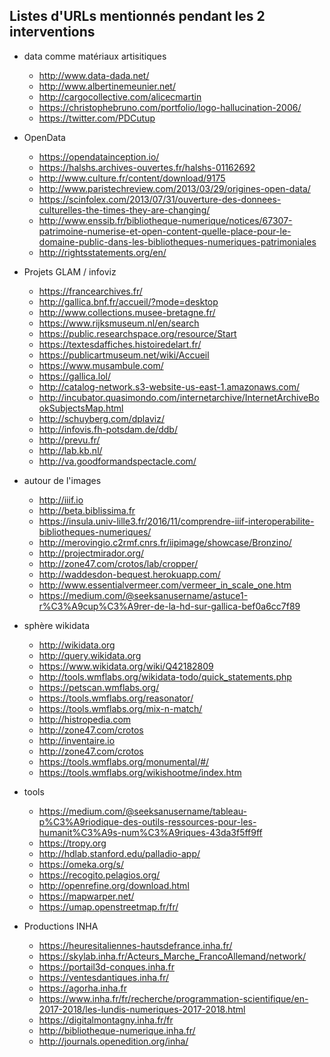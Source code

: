 ## Listes d'URLs mentionnés pendant les 2 interventions

* data comme matériaux artisitiques
  * http://www.data-dada.net/
  * http://www.albertinemeunier.net/
  * http://cargocollective.com/alicecmartin
  * https://christophebruno.com/portfolio/logo-hallucination-2006/
  * https://twitter.com/PDCutup


* OpenData
  * https://opendatainception.io/
  * https://halshs.archives-ouvertes.fr/halshs-01162692
  * http://www.culture.fr/content/download/9175
  * http://www.paristechreview.com/2013/03/29/origines-open-data/
  * https://scinfolex.com/2013/07/31/ouverture-des-donnees-culturelles-the-times-they-are-changing/
  * http://www.enssib.fr/bibliotheque-numerique/notices/67307-patrimoine-numerise-et-open-content-quelle-place-pour-le-domaine-public-dans-les-bibliotheques-numeriques-patrimoniales
  * http://rightsstatements.org/en/

* Projets GLAM / infoviz
  * https://francearchives.fr/
  * http://gallica.bnf.fr/accueil/?mode=desktop
  * http://www.collections.musee-bretagne.fr/
  * https://www.rijksmuseum.nl/en/search
  * https://public.researchspace.org/resource/Start
  * https://textesdaffiches.histoiredelart.fr/
  * https://publicartmuseum.net/wiki/Accueil
  * https://www.musambule.com/
  * https://gallica.lol/
  * http://catalog-network.s3-website-us-east-1.amazonaws.com/
  * http://incubator.quasimondo.com/internetarchive/InternetArchiveBookSubjectsMap.html
  * http://schuyberg.com/dplaviz/
  * http://infovis.fh-potsdam.de/ddb/
  * http://prevu.fr/
  * http://lab.kb.nl/
  * http://va.goodformandspectacle.com/

* autour de l'images
  * http://iiif.io
  * http://beta.biblissima.fr
  * https://insula.univ-lille3.fr/2016/11/comprendre-iiif-interoperabilite-bibliotheques-numeriques/
  * http://merovingio.c2rmf.cnrs.fr/iipimage/showcase/Bronzino/
  * http://projectmirador.org/
  * http://zone47.com/crotos/lab/cropper/
  * http://waddesdon-bequest.herokuapp.com/
  * http://www.essentialvermeer.com/vermeer_in_scale_one.htm
  * https://medium.com/@seeksanusername/astuce1-r%C3%A9cup%C3%A9rer-de-la-hd-sur-gallica-bef0a6cc7f89

* sphère wikidata
  * http://wikidata.org
  * http://query.wikidata.org
  * https://www.wikidata.org/wiki/Q42182809
  * http://tools.wmflabs.org/wikidata-todo/quick_statements.php
  * https://petscan.wmflabs.org/
  * https://tools.wmflabs.org/reasonator/
  * https://tools.wmflabs.org/mix-n-match/
  * http://histropedia.com
  * http://zone47.com/crotos
  * http://inventaire.io
  * http://zone47.com/crotos
  * https://tools.wmflabs.org/monumental/#/
  * https://tools.wmflabs.org/wikishootme/index.htm

* tools
  * https://medium.com/@seeksanusername/tableau-p%C3%A9riodique-des-outils-ressources-pour-les-humanit%C3%A9s-num%C3%A9riques-43da3f5ff9ff
  * https://tropy.org
  * http://hdlab.stanford.edu/palladio-app/
  * https://omeka.org/s/
  * https://recogito.pelagios.org/
  * http://openrefine.org/download.html
  * https://mapwarper.net/
  * https://umap.openstreetmap.fr/fr/



* Productions INHA
  * https://heuresitaliennes-hautsdefrance.inha.fr/
  * https://skylab.inha.fr/Acteurs_Marche_FrancoAllemand/network/
  * https://portail3d-conques.inha.fr
  * https://ventesdantiques.inha.fr/
  * https://agorha.inha.fr
  * https://www.inha.fr/fr/recherche/programmation-scientifique/en-2017-2018/les-lundis-numeriques-2017-2018.html
  * https://digitalmontagny.inha.fr/fr
  * http://bibliotheque-numerique.inha.fr/
  * http://journals.openedition.org/inha/
